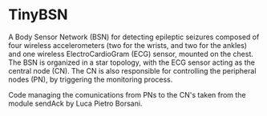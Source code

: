 # TinyBSN
A Body Sensor Network (BSN) for detecting epileptic seizures composed of four wireless accelerometers (two for the wrists, and two for the ankles) and one wireless ElectroCardioGram (ECG) sensor, mounted on the chest. The BSN is organized in a star topology, with the ECG sensor acting as the central node (CN). The CN is also responsible for controlling the peripheral nodes (PN), by triggering the monitoring process.

Code managing the comunications from PNs to the CN's taken from the module sendAck by Luca Pietro Borsani.

